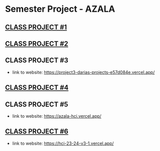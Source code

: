 ﻿# Semester Project - AZALA <!-- omit in toc -->
##  [CLASS PROJECT #1](https://github.com/dariaar/HCI-23-24/tree/main/class-projects/class-project-1)

## [CLASS PROJECT #2](https://github.com/dariaar/HCI-23-24/tree/main/class-projects/class-project-2)

## CLASS PROJECT #3 
- link to website: https://project3-darias-projects-e57d084e.vercel.app/

## [CLASS PROJECT #4](https://github.com/dariaar/HCI-23-24/tree/main/class-projects/class-project-4)

## CLASS PROJECT #5
- link to website: https://azala-hci.vercel.app/

## [CLASS PROJECT #6](https://github.com/dariaar/HCI-23-24/assets/92436421/7dba8999-e320-4cc0-8c70-f539fed98de1)
- link to website: https://hci-23-24-v3-1.vercel.app/





